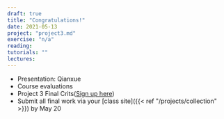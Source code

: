 ```yaml
---
draft: true
title: "Congratulations!"
date: 2021-05-13
project: "project3.md"
exercise: "n/a"
reading: 
tutorials: ""
lectures: 
---
```


- Presentation: Qianxue
- Course evaluations
- Project 3 Final Crits([Sign up here](https://docs.google.com/spreadsheets/d/1iLWtgjB2GGkPRLjlcwTficTPRG5eHi7RBHwl1bIZipE/edit#gid=1514037898))
- Submit all final work via your [class site]({{< ref "/projects/collection" >}}) by May 20